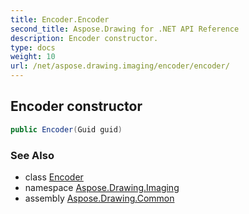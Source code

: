 ```yaml
---
title: Encoder.Encoder
second_title: Aspose.Drawing for .NET API Reference
description: Encoder constructor. 
type: docs
weight: 10
url: /net/aspose.drawing.imaging/encoder/encoder/
---
```

## Encoder constructor

```csharp
public Encoder(Guid guid)
```

### See Also

* class [Encoder](../)
* namespace [Aspose.Drawing.Imaging](../../encoder/)
* assembly [Aspose.Drawing.Common](../../../)


